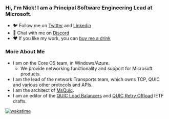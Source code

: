 ### Hi, I'm Nick! I am a Principal Software Engineering Lead at Microsoft.

- ️🐦 Follow me on [Twitter](https://twitter.com/gamernb) and [Linkedin](https://www.linkedin.com/in/nicholas-banks-a3977520/)
- 🙊 Chat with me on [Discord](https://discord.gg/YGAtCwTSsc)
- ❤️ If you like my work, you can [buy me a drink](http://buymeacoff.ee/nickbanks)

### More About Me

- I am on the Core OS team, in Windows/Azure.
  - We provide networking functionality and support for Microsoft products.
- I am the lead of the network Transports team, which owns TCP, QUIC and various other protocols and APIs.
- I am the architect of [MsQuic](https://github.com/microsoft/msquic/).
- I am an editor of the [QUIC Load Balancers](https://datatracker.ietf.org/doc/html/draft-ietf-quic-load-balancers) and [QUIC Retry Offload](https://datatracker.ietf.org/doc/html/draft-ietf-quic-retry-offload) IETF drafts.

[![wakatime](https://wakatime.com/badge/user/49bec520-92d9-4fb7-9d73-e41af8d9e014.svg)](https://wakatime.com/@49bec520-92d9-4fb7-9d73-e41af8d9e014)
